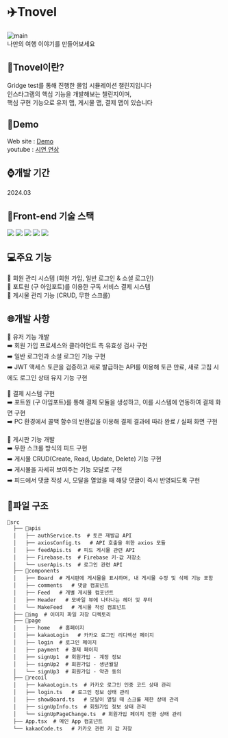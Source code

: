 # ✈️Tnovel

![main](https://github.com/chr0405/Gridge-Test-WEB/assets/129362281/c6404a74-496b-4f17-9258-5e3c1cf3a749)\
나만의 여행 이야기를 만들어보세요

## 💙Tnovel이란?

Gridge test를 통해 진행한 몰입 시뮬레이션 챌린지입니다\
인스타그램의 핵심 기능을 개발해보는 챌린지이며,\
핵심 구현 기능으로 유저 맵, 게시물 맵, 결제 맵이 있습니다

## 🐬Demo

Web site : [Demo](https://tnovel-three.vercel.app/login)\
youtube : [시연 연상](https://www.youtube.com/watch?v=87onRxoCdH8)

## ⌚개발 기간

2024.03

## 🔎Front-end 기술 스택
<p>
  <img src="https://img.shields.io/badge/TypeScript-007ACC?style=for-the-badge&logo=typescript&logoColor=white"/>
  <img src="https://img.shields.io/badge/React-20232A?style=for-the-badge&logo=react&logoColor=61DAFB"/>
  <img src="https://img.shields.io/badge/styled--components-DB7093?style=for-the-badge&logo=styled-components&logoColor=white"/>
  <img src="https://img.shields.io/badge/Recoil-3578E5?style=for-the-badge&logo=recoil&logoColor=white"/>
  <img src="https://img.shields.io/badge/Axios-5A29E4?style=for-the-badge&logo=axios&logoColor=white"/>
</p>

## 💻주요 기능
🔹 회원 관리 시스템 (회원 가입, 일반 로그인 & 소셜 로그인)\
🔹 포트원 (구 아임포트)를 이용한 구독 서비스 결제 시스템\
🔹 게시물 관리 기능 (CRUD, 무한 스크롤)

## 🌐개발 사항
🔹 유저 기능 개발\
➡️ 회원 가입 프로세스와 클라이언트 측 유효성 검사 구현\
➡️ 일반 로그인과 소셜 로그인 기능 구현\
➡️ JWT 액세스 토큰을 검증하고 새로 발급하는 API를 이용해 토큰 만료, 새로 고침 시에도 로그인 상태 유지 기능 구현\
\
🔹 결제 시스템 구현\
➡️ 포트원 (구 아임포트)를 통해 결제 모듈을 생성하고, 이를 시스템에 연동하여 결제 화면 구현\
➡️ PC 환경에서 콜백 함수의 반환값을 이용해 결제 결과에 따라 완료 / 실패 화면 구현\
\
🔹 게시판 기능 개발\
➡️ 무한 스크롤 방식의 피드 구현\
➡️ 게시물 CRUD(Create, Read, Update, Delete) 기능 구현\
➡️ 게시물을 자세히 보여주는 기능 모달로 구현\
➡️ 피드에서 댓글 작성 시, 모달을 열었을 때 해당 댓글이 즉시 반영되도록 구현

## 📘파일 구조
```
📁src
  ├── 📁apis
  │   ├── authService.ts  # 토큰 재발급 API
  │   ├── axiosConfig.ts   # API 호출을 위한 axios 모듈
  │   ├── feedApis.ts  # 피드 게시물 관련 API
  │   ├── Firebase.ts  # Firebase 키-값 저장소
  │   └── userApis.ts  # 로그인 관련 API
  ├── 📁components
  │   ├── Board  # 게시판에 게시물을 표시하며, 내 게시물 수정 및 삭제 기능 포함
  │   ├── comments   # 댓글 컴포넌트
  │   ├── Feed   # 개별 게시물 컴포넌트
  │   ├── Header   # 모바일 뷰에 나타나는 헤더 및 푸터
  │   └── MakeFeed   # 게시물 작성 컴포넌트
  ├── 📁img  # 이미지 파일 저장 디렉토리
  ├── 📁page
  │   ├── home   # 홈페이지
  │   ├── kakaoLogin   # 카카오 로그인 리디렉션 페이지
  │   ├── login  # 로그인 페이지
  │   ├── payment  # 결제 페이지
  │   ├── signUp1  # 회원가입 - 계정 정보
  │   ├── signUp2  # 회원가입 - 생년월일
  │   └── signUp3  # 회원가입 - 약관 동의
  ├── 📁recoil
  │   ├── kakaoLogin.ts  # 카카오 로그인 인증 코드 상태 관리
  │   ├── login.ts   # 로그인 정보 상태 관리
  │   ├── showBoard.ts   # 모달이 열릴 때 스크롤 제한 상태 관리
  │   ├── signUpInfo.ts  # 회원가입 정보 상태 관리
  │   └── signUpPageChange.ts  # 회원가입 페이지 전환 상태 관리
  ├── App.tsx  # 메인 App 컴포넌트
  └── kakaoCode.ts   # 카카오 관련 키 값 저장
```
